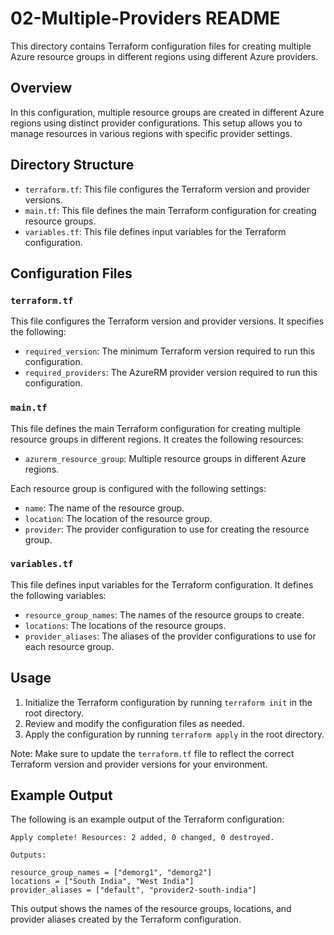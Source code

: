 # 02-Multiple-Providers README

This directory contains Terraform configuration files for creating multiple Azure resource groups in different regions using different Azure providers.

## Overview

In this configuration, multiple resource groups are created in different Azure regions using distinct provider configurations. This setup allows you to manage resources in various regions with specific provider settings.

## Directory Structure

* `terraform.tf`: This file configures the Terraform version and provider versions.
* `main.tf`: This file defines the main Terraform configuration for creating resource groups.
* `variables.tf`: This file defines input variables for the Terraform configuration.

## Configuration Files

### `terraform.tf`

This file configures the Terraform version and provider versions. It specifies the following:

* `required_version`: The minimum Terraform version required to run this configuration.
* `required_providers`: The AzureRM provider version required to run this configuration.

### `main.tf`

This file defines the main Terraform configuration for creating multiple resource groups in different regions. It creates the following resources:

* `azurerm_resource_group`: Multiple resource groups in different Azure regions.

Each resource group is configured with the following settings:

* `name`: The name of the resource group.
* `location`: The location of the resource group.
* `provider`: The provider configuration to use for creating the resource group.

### `variables.tf`

This file defines input variables for the Terraform configuration. It defines the following variables:

* `resource_group_names`: The names of the resource groups to create.
* `locations`: The locations of the resource groups.
* `provider_aliases`: The aliases of the provider configurations to use for each resource group.

## Usage

1. Initialize the Terraform configuration by running `terraform init` in the root directory.
2. Review and modify the configuration files as needed.
3. Apply the configuration by running `terraform apply` in the root directory.

Note: Make sure to update the `terraform.tf` file to reflect the correct Terraform version and provider versions for your environment.

## Example Output

The following is an example output of the Terraform configuration:
```
Apply complete! Resources: 2 added, 0 changed, 0 destroyed.

Outputs:

resource_group_names = ["demorg1", "demorg2"]
locations = ["South India", "West India"]
provider_aliases = ["default", "provider2-south-india"]
```
This output shows the names of the resource groups, locations, and provider aliases created by the Terraform configuration.